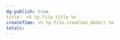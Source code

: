 ```yaml
---
dg-publish: true
title： <% tp.file.title %>
createTime: <% tp.file.creation_date() %>  
totals: 
---
```

